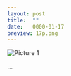 ```yaml
---
layout: post
title:  ""
date:   0000-01-17
preview: 17p.png
---
```


![Picture 1]({{site.baseurl}}/images/17.png?auto=yes)

...
